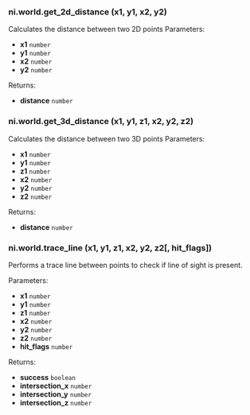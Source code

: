 ### ni.world.get_2d_distance (x1, y1, x2, y2)

Calculates the distance between two 2D points Parameters:
- **x1** `number`
- **y1** `number`
- **x2** `number`
- **y2** `number`

Returns:
- **distance** `number`

### ni.world.get_3d_distance (x1, y1, z1, x2, y2, z2)

Calculates the distance between two 3D points Parameters:
- **x1** `number`
- **y1** `number`
- **z1** `number`
- **x2** `number`
- **y2** `number`
- **z2** `number`

Returns:
- **distance** `number`

### ni.world.trace_line (x1, y1, z1, x2, y2, z2[, hit_flags])

Performs a trace line between points to check if line of sight is present.

Parameters:
- **x1** `number`
- **y1** `number`
- **z1** `number`
- **x2** `number`
- **y2** `number`
- **z2** `number`
- **hit_flags** `number`

Returns:
- **success** `boolean`
- **intersection_x** `number`
- **intersection_y** `number`
- **intersection_z** `number`

